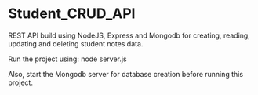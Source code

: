# Student_CRUD_API
REST API build using NodeJS, Express and Mongodb for creating, reading, updating and deleting student notes data.

Run the project using:
node server.js

Also, start the Mongodb server for database creation before running this project.
